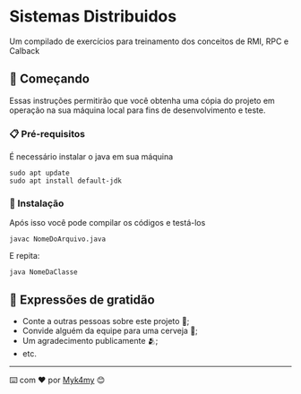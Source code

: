 # Sistemas Distribuidos

Um compilado de exercícios para treinamento dos conceitos de RMI, RPC e Calback

## 🚀 Começando

Essas instruções permitirão que você obtenha uma cópia do projeto em operação na sua máquina local para fins de desenvolvimento e teste.


### 📋 Pré-requisitos

É necessário instalar o java em sua máquina 

```
sudo apt update
sudo apt install default-jdk
```

### 🔧 Instalação

Após isso você pode compilar os códigos e testá-los


```
javac NomeDoArquivo.java
```

E repita:

```
java NomeDaClasse

```


## 🎁 Expressões de gratidão

* Conte a outras pessoas sobre este projeto 📢;
* Convide alguém da equipe para uma cerveja 🍺;
* Um agradecimento publicamente 🫂;
* etc.


---
⌨️ com ❤️ por [Myk4my](https://gist.github.com/Myk4my) 😊